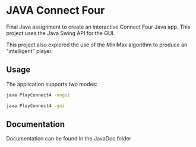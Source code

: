 # JAVA Connect Four

Final Java assignment to create an interactive Connect Four Java app. This project uses 
the Java Swing API for the GUI. 

This project also explored the use of the MiniMax algorithm to produce an "intelligent" player.

## Usage
The application supports two modes:

```bash
java PlayConnect4 -nogui
```

```bash
java PlayConnect4 -gui
```

## Documentation
Documentation can be found in the JavaDoc folder